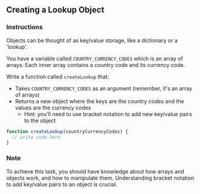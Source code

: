 ## Creating a Lookup Object

<!--```objectives
- Understand array and object manipulation
- Convert an array of arrays into an object
- Use bracket notation to add key/value pairs to an object
```-->

### Instructions

Objects can be thought of as key/value storage, like a dictionary or a 'lookup'.

You have a variable called `COUNTRY_CURRENCY_CODES` which is an array of arrays. Each inner array contains a country code and its currency code.

Write a function called `createLookup` that:

- Takes `COUNTRY_CURRENCY_CODES` as an argument (remember, it's an array of arrays)
- Returns a new object where the keys are the country codes and the values are the currency codes
  - Hint: you'll need to use bracket notation to add new key/value pairs to the object

```js
function createLookup(countryCurrencyCodes) {
  // write code here
}
```

### Note

To achieve this task, you should have knowledge about how arrays and objects work, and how to manipulate them. Understanding bracket notation to add key/value pairs to an object is crucial.
